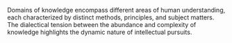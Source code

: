 
Domains of knowledge encompass different areas of human understanding, each characterized by distinct methods, principles, and subject matters. The dialectical tension between the abundance and complexity of knowledge highlights the dynamic nature of intellectual pursuits.

